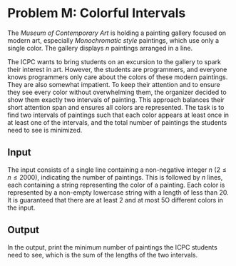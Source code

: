 # Problem M: Colorful Intervals

The _Museum of Contemporary Art_ is holding a painting gallery focused on modern art, especially _Monochromatic style_ paintings, which use only a single color. The gallery displays $n$ paintings arranged in a line.

The ICPC wants to bring students on an excursion to the gallery to spark their interest in art. However, the students are programmers, and everyone knows programmers only care about the colors of these modern paintings. They are also somewhat impatient. To keep their attention and to ensure they see every color without overwhelming them, the organizer decided to show them exactly two intervals of painting. This approach balances their short attention span and ensures all colors are represented. The task is to find two intervals of paintings such that each color appears at least once in at least one of the intervals, and the total number of paintings the students need to see is minimized.

## Input

The input consists of a single line containing a non-negative integer $n$ ($2 \le n \le 2000$), indicating the number of paintings. This is followed by $n$ lines, each containing a string representing the color of a painting. Each color is represented by a non-empty lowercase string with a length of less than 20. It is guaranteed that there are at least 2 and at most 5O different colors in the input.

## Output

In the output, print the minimum number of paintings the ICPC students need to see, which is the sum of the lengths of the two intervals.
